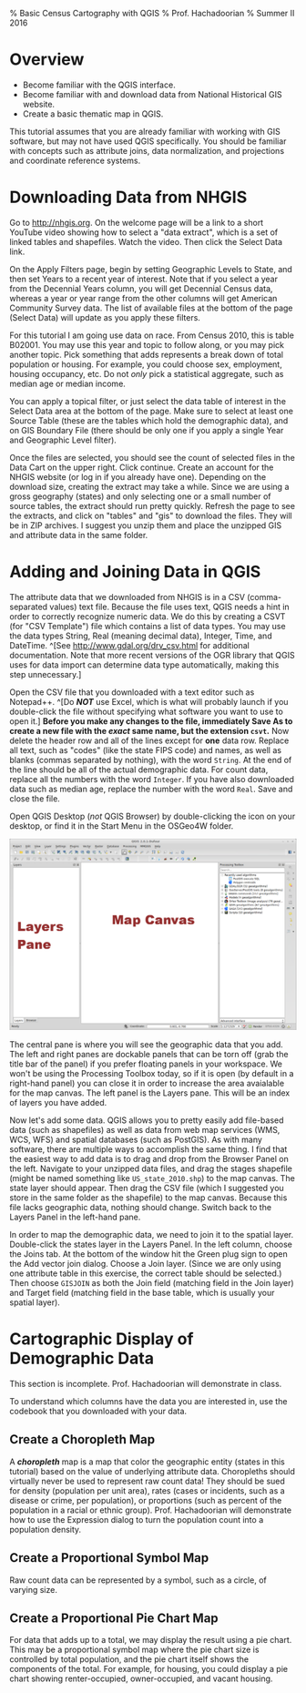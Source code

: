 % Basic Census Cartography with QGIS
% Prof. Hachadoorian
% Summer II 2016

# Overview


* Become familiar with the QGIS interface.
* Become familiar with and download data from National Historical GIS website.
* Create a basic thematic map in QGIS.

This tutorial assumes that you are already familiar with working with GIS software, but may not have used QGIS specifically. You should be familiar with concepts such as attribute joins, data normalization, and projections and coordinate reference systems.

# Downloading Data from NHGIS

Go to <http://nhgis.org>. On the welcome page will be a link to a short YouTube video showing how to select a "data extract", which is a set of linked tables and shapefiles. Watch the video. Then click the Select Data link.

On the Apply Filters page, begin by setting Geographic Levels to State, and then set Years to a recent year of interest. Note that if you select a year from the Decennial Years column, you will get Decennial Census data, whereas a year or year range from the other columns will get American Community Survey data. The list of available files at the bottom of the page (Select Data) will update as you apply these filters.

For this tutorial I am going use data on race. From Census 2010, this is table B02001. You may use this year and topic to follow along, or you may pick another topic. Pick something that adds represents a break down of total population or housing. For example, you could choose sex, employment, housing occupancy, etc. Do not *only* pick a statistical aggregate, such as median age or median income.

You can apply a topical filter, or just select the data table of interest in the Select Data area at the bottom of the page. Make sure to select at least one Source Table (these are the tables which hold the demographic data), and on GIS Boundary File (there should be only one if you apply a single Year and Geographic Level filter).

Once the files are selected, you should see the count of selected files in the Data Cart on the upper right. Click continue. Create an account for the NHGIS website (or log in if you already have one). Depending on the download size, creating the extract may take a while. Since we are using a gross geography (states) and only selecting one or a small number of source tables, the extract should run pretty quickly. Refresh the page to see the extracts, and click on "tables" and "gis" to download the files. They will be in ZIP archives. I suggest you unzip them and place the unzipped GIS and attribute data in the same folder.

# Adding and Joining Data in QGIS

The attribute data that we downloaded from NHGIS is in a CSV (comma-separated values) text file. Because the file uses text, QGIS needs a hint in order to correctly recognize numeric data. We do this by creating a CSVT (for "CSV Template") file which contains a list of data types. You may use the data types String, Real (meaning decimal data), Integer, Time, and DateTime. ^[See <http://www.gdal.org/drv_csv.html> for additional documentation. Note that more recent versions of the OGR library that QGIS uses for data import can determine data type automatically, making this step unnecessary.]

Open the CSV file that you downloaded with a text editor such as Notepad++. ^[Do ***NOT*** use Excel, which is what will probably launch if you double-click the file without specifying what software you want to use to open it.] **Before you make any changes to the file, immediately Save As to create a new file with the *exact* same name, but the extension `csvt`.** Now delete the header row and all of the lines except for **one** data row. Replace all text, such as "codes" (like the state FIPS code) and names, as well as blanks (commas separated by nothing), with the word `String`. At the end of the line should be all of the actual demographic data. For count data, replace all the numbers with the word `Integer`. If you have also downloaded data such as median age, replace the number with the word `Real`. Save and close the file.

Open QGIS Desktop (*not* QGIS Browser) by double-clicking the icon on your desktop, or find it in the Start Menu in the OSGeo4W folder.

![The main QGIS window](images/QgisDesktop.png)

The central pane is where you will see the geographic data that you add. The left and right panes are dockable panels that can be torn off (grab the title bar of the panel) if you prefer floating panels in your workspace. We won't be using the Processing Toolbox today, so if it is open (by default in a right-hand panel) you can close it in order to increase the area avaialable for the map canvas. The left panel is the Layers pane. This will be an index of layers you have added.

Now let's add some data. QGIS allows you to pretty easily add file-based data (such as shapefiles) as well as data from web map services (WMS, WCS, WFS) and spatial databases (such as PostGIS). As with many software, there are multiple ways to accomplish the same thing. I find that the easiest way to add data is to drag and drop from the Browser Panel on the left. Navigate to your unzipped data files, and drag the stages shapefile (might be named something like `US_state_2010.shp`) to the map canvas. The state layer should appear. Then drag the CSV file (which I suggested you store in the same folder as the shapefile) to the map canvas. Because this file lacks geographic data, nothing should change. Switch back to the Layers Panel in the left-hand pane.

In order to map the demographic data, we need to join it to the spatial layer. Double-click the states layer in the Layers Panel. In the left column, choose the Joins tab. At the bottom of the window hit the Green plug sign to open the Add vector join dialog. Choose a Join layer. (Since we are only using one attribute table in this exercise, the correct table should be selected.) Then choose `GISJOIN` as both the Join field (matching field in the Join layer) and Target field (matching field in the base table, which is usually your spatial layer).

# Cartographic Display of Demographic Data

This section is incomplete. Prof. Hachadoorian will demonstrate in class.

To understand which columns have the data you are interested in, use the codebook that you downloaded with your data.

## Create a Choropleth Map

A ***choropleth*** map is a map that color the geographic entity (states in this tutorial) based on the value of underlying attribute data. Choropleths should virtually never be used to represent raw count data! They should be sued for density (population per unit area), rates (cases or incidents, such as a disease or crime, per population), or proportions (such as percent of the population in a racial or ethnic group). Prof. Hachadoorian will demonstrate how to use the Expression dialog to turn the population count into a population density.

## Create a Proportional Symbol Map

Raw count data can be represented by a symbol, such as a circle, of varying size.

## Create a Proportional Pie Chart Map

For data that adds up to a total, we may display the result using a pie chart. This may be a proportional symbol map where the pie chart size is controlled by total population, and the pie chart itself shows the components of the total. For example, for housing, you could display a pie chart showing renter-occupied, owner-occupied, and vacant housing.
